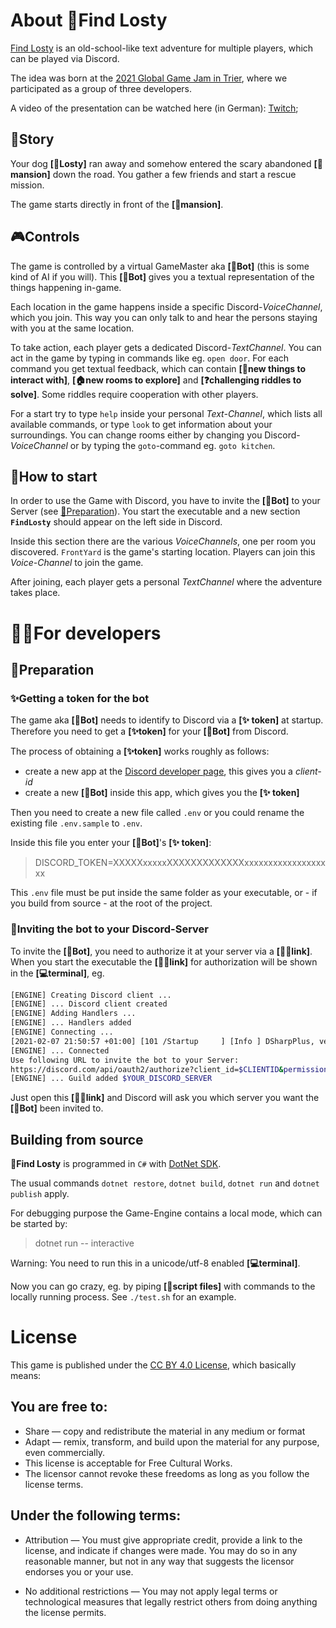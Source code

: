 # About **🐶Find Losty**
[Find Losty](https://globalgamejam.org/2021/games/find-losty-5) is an old-school-like text adventure
for multiple players, which can be played via Discord.

The idea was born at the [2021 Global Game Jam in Trier](https://globalgamejam.org/2021/jam-sites/trier),
where we participated as a group of three developers.

A video of the presentation can be watched here (in German): [Twitch](https://www.twitch.tv/videos/895590427?t=01h10m07s);

## 📖Story
Your dog **[🐶Losty]** ran away and somehow entered the scary abandoned **[🏡mansion]** down the road.
You gather a few friends and start a rescue mission.

The game starts directly in front of the **[🏡mansion]**.

## 🎮Controls
The game is controlled by a virtual GameMaster aka **[🤖Bot]** (this is some kind of AI if you will).
This **[🤖Bot]** gives you a textual representation of the things happening in-game.

Each location in the game happens inside a specific Discord-*VoiceChannel*, which you join.
This way you can only talk to and hear the persons staying with you at the same location.

To take action, each player gets a dedicated Discord-*TextChannel*. You can act in the game by typing
in commands like eg. `open door`. For each command you get textual feedback, which can contain
**[🧻new things to interact with]**, **[🏠new rooms to explore]** and **[❓challenging riddles to solve]**.
Some riddles require cooperation with other players.

For a start try to type `help` inside your personal *Text-Channel*, which lists all available commands,
or type `look` to get information about your surroundings. You can change rooms either by changing you
Discord-*VoiceChannel* or by typing the `goto`-command eg. `goto kitchen`.

## 🚦How to start
In order to use the Game with Discord, you have to invite the **[🤖Bot]** to your Server
(see [🔧Preparation](#🔧Preparation)). You start the executable and a new section **`FindLosty`**
should appear on the left side in Discord.

Inside this section there are the various *VoiceChannels*, one per room you discovered. `FrontYard`
is the game's starting location. Players can join this *Voice-Channel* to join the game.

After joining, each player gets a personal *TextChannel* where the adventure takes place.

# 👩‍💻For developers

## 🔧Preparation

### ✨Getting a token for the bot
The game aka **[🤖Bot]** needs to identify to Discord via a **[✨ token]** at startup. Therefore
you need to get a **[✨token]** for your **[🤖Bot]** from Discord.

The process of obtaining a **[✨token]** works roughly as follows:
* create a new app at the [Discord developer page](https://discord.com/developers/applications),
this gives you a *client-id* 
* create a new **[🤖Bot]** inside this app, which gives you the **[✨ token]**

Then you need to create a new file called `.env` or you could rename the existing file `.env.sample` to `.env`.

Inside this file you enter your **[🤖Bot]**'s **[✨ token]**:

> DISCORD_TOKEN=XXXXXxxxxxXXXXXXXXXXXXXxxxxxxxxxxxxxxxxxxx

This `.env` file must be put inside the same folder as your executable, or - if you build from source - at the root of the project.

### 🤖Inviting the bot to your Discord-Server
To invite the **[🤖Bot]**, you need to authorize it at your server via a **[🧝‍♂️link]**.
When you start the executable the **[🧝‍♂️link]** for authorization will be shown in the **[💻terminal]**, eg.

~~~ bash
[ENGINE] Creating Discord client ...
[ENGINE] ... Discord client created
[ENGINE] Adding Handlers ...
[ENGINE] ... Handlers added 
[ENGINE] Connecting ...
[2021-02-07 21:50:57 +01:00] [101 /Startup     ] [Info ] DSharpPlus, version 4.0.0-rc1
[ENGINE] ... Connected
Use following URL to invite the bot to your Server:
https://discord.com/api/oauth2/authorize?client_id=$CLIENTID&permissions=297802768&scope=bot
[ENGINE] ... Guild added $YOUR_DISCORD_SERVER
~~~

Just open this **[🧝‍♂️link]** and Discord will ask you which server you want the **[🤖Bot]** been invited to.

## Building from source
**🐶Find Losty** is programmed in `C#` with [DotNet SDK](https://dotnet.microsoft.com/download/dotnet/5.0).

The usual commands `dotnet restore`, `dotnet build`, `dotnet run` and `dotnet publish` apply.

For debugging purpose the Game-Engine contains a local mode, which can be started by:

> dotnet run -- interactive

Warning: You need to run this in a unicode/utf-8 enabled **[💻terminal]**.

Now you can go crazy, eg. by piping **[📜script files]** with commands to the locally running process. See `./test.sh` for an example.

# License
This game is published under the [CC BY 4.0 License](https://creativecommons.org/licenses/by/4.0/), which basically means:

## You are free to:
* Share — copy and redistribute the material in any medium or format
* Adapt — remix, transform, and build upon the material for any purpose, even commercially.
* This license is acceptable for Free Cultural Works.
* The licensor cannot revoke these freedoms as long as you follow the license terms.

## Under the following terms:
* Attribution — You must give appropriate credit, provide a link to the license, and indicate if changes were made. You may do so in any reasonable manner, but not in any way that suggests the licensor endorses you or your use.

* No additional restrictions — You may not apply legal terms or technological measures that legally restrict others from doing anything the license permits.

